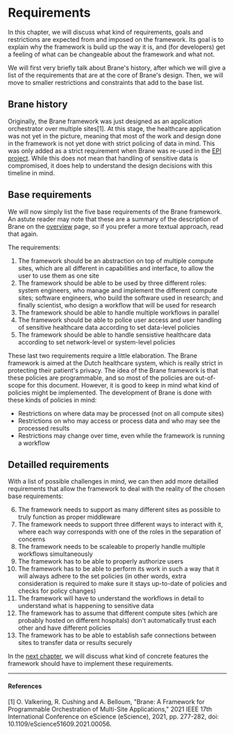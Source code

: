 # Requirements
In this chapter, we will discuss what kind of requirements, goals and restrictions are expected from and imposed on the framework. Its goal is to explain why the framework is build up the way it is, and (for developers) get a feeling of what can be changeable about the framework and what not.

We will first very briefly talk about Brane's history, after which we will give a list of the requirements that are at the core of Brane's design. Then, we will move to smaller restrictions and constraints that add to the base list.


## Brane history
Originally, the Brane framework was just designed as an application orchestrator over multiple sites[1]. At this stage, the healthcare application was not yet in the picture, meaning that most of the work and design done in the framework is not yet done with strict policing of data in mind. This was only added as a strict requirement when Brane was re-used in the [EPI project](https://enablingpersonalizedinterventions.nl). While this does not mean that handling of sensitive data is compromised, it does help to understand the design decisions with this timeline in mind.


## Base requirements
We will now simply list the five base requirements of the Brane framework. An astute reader may note that these are a summary of the description of Brane on the [overview](../overview.md) page, so if you prefer a more textual approach, read that again.

The requirements:
1. The framework should be an abstraction on top of multiple compute sites, which are all different in capabilities and interface, to allow the user to use them as one site
2. The framework should be able to be used by three different roles: system engineers, who manage and implement the different compute sites; software engineers, who build the software used in research; and finally scientist, who design a workflow that will be used for research
3. The framework should be able to handle multiple workflows in parallel
4. The framework should be able to police user access and user handling of sensitive healthcare data according to set data-level policies
5. The framework should be able to handle sensistive healthcare data according to set network-level or system-level policies

These last two requirements require a little elaboration. The Brane framework is aimed at the Dutch healthcare system, which is really strict in protecting their patient's privacy. The idea of the Brane framework is that these policies are programmable, and so most of the policies are out-of-scope for this document. However, it is good to keep in mind what kind of policies might be implemented. The development of Brane is done with these kinds of policies in mind:
- Restrictions on where data may be processed (not on all compute sites)
- Restrictions on who may access or process data and who may see the processed results
- Restrictions may change over time, even while the framework is running a workflow


## Detailled requirements
With a list of possible challenges in mind, we can then add more detailled requirements that allow the framework to deal with the reality of the chosen base requirements:
<ol start="6">
    <li>The framework needs to support as many different sites as possible to truly function as proper middleware</li>
    <li>The framework needs to support three different ways to interact with it, where each way corresponds with one of the roles in the separation of concerns</li>
    <li>The framework needs to be scaleable to properly handle multiple workflows simultaneously</li>
    <li>The framework has to be able to properly authorize users</li>
    <li>The framework has to be able to perform its work in such a way that it will always adhere to the set policies (in other words, extra consideration is required to make sure it stays up-to-date of policies and checks for policy changes)</li>
    <li>The framework will have to understand the workflows in detail to understand what is happening to sensitive data</li>
    <li>The framework has to assume that different compute sites (which are probably hosted on different hospitals) don't automatically trust each other and have different policies</li>
    <li>The framework has to be able to establish safe connections between sites to transfer data or results securely</li>
</ol>


In the [next chapter](./framework-capabilities.md), we will discuss what kind of concrete features the framework should have to implement these requirements.

-------------------
#### References
[1] O. Valkering, R. Cushing and A. Belloum, "Brane: A Framework for Programmable Orchestration of Multi-Site Applications," 2021 IEEE 17th International Conference on eScience (eScience), 2021, pp. 277-282, doi: 10.1109/eScience51609.2021.00056.
